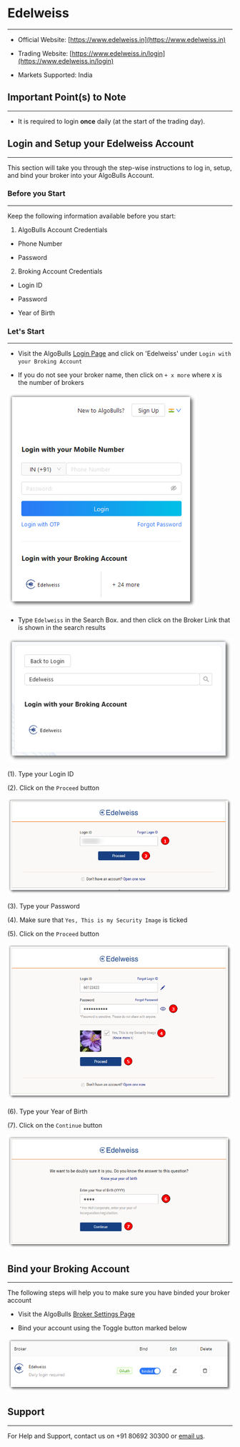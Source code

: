 # Edelweiss
---

* Official Website: [https://www.edelweiss.in](https://www.edelweiss.in)

* Trading Website: [https://www.edelweiss.in/login](https://www.edelweiss.in/login)

* Markets Supported: India

## Important Point(s) to Note
---
* It is required to login **once** daily (at the start of the trading day).

## Login and Setup your Edelweiss Account 
---
This section will take you through the step-wise instructions to log in, setup, and bind your broker into your AlgoBulls Account.

### Before you Start
---
Keep the following information available before you start:

1) AlgoBulls Account Credentials

* Phone Number

* Password

2) Broking Account Credentials

* Login ID

* Password

* Year of Birth

### Let's Start
---
* Visit the AlgoBulls [Login Page](https://app.algobulls.com/user/login) and click on 'Edelweiss' under `Login with your Broking Account`

* If you do not see your broker name, then click on `+ x more` where x is the number of brokers

[ ![Edelweiss](imgs/edelweiss/edelweiss_login.png "Click to Enlarge or Ctrl+Click to open in a new Tab") ](imgs/edelweiss/edelweiss_login.png)

* Type `Edelweiss` in the Search Box. and then click on the Broker Link that is shown in the search results

[ ![Edelweiss](imgs/edelweiss/edelweiss_search_login.png "Click to Enlarge or Ctrl+Click to open in a new Tab") ](imgs/edelweiss/edelweiss_search_login.png)

(1). Type your Login ID

(2). Click on the `Proceed` button

[ ![Edelweiss](imgs/edelweiss/edelweiss_login_2.png "Click to Enlarge or Ctrl+Click to open in a new Tab") ](imgs/edelweiss/edelweiss_login_2.png)

(3). Type your Password

(4). Make sure that `Yes, This is my Security Image` is ticked

(5). Click on the `Proceed` button

[ ![Edelweiss](imgs/edelweiss/edelweiss_login_3.png "Click to Enlarge or Ctrl+Click to open in a new Tab") ](imgs/edelweiss/edelweiss_login_3.png)

(6). Type your Year of Birth

(7). Click on the `Continue` button

[ ![Edelweiss](imgs/edelweiss/edelweiss_login_4.png "Click to Enlarge or Ctrl+Click to open in a new Tab") ](imgs/edelweiss/edelweiss_login_4.png)

## Bind your Broking Account
---
The following steps will help you to make sure you have binded your broker account

* Visit the AlgoBulls [Broker Settings Page](https://app.algobulls.com/account/broking)

* Bind your account using the Toggle button marked below

[ ![Edelweiss](imgs/edelweiss/edelweiss_login_5.png "Click to Enlarge or Ctrl+Click to open in a new Tab") ](imgs/edelweiss/edelweiss_login_5.png)

## Support
---
For Help and Support, contact us on +91 80692 30300 or [email us](mailto:support@algobulls.com).
